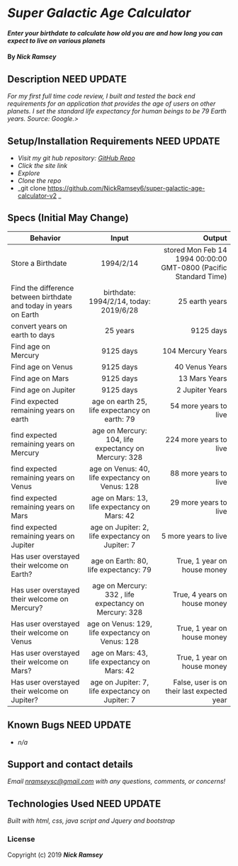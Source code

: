 # _Super Galactic Age Calculator_

#### _Enter your birthdate to calculate how old you are and how long you can expect to live on various planets_

#### By _**Nick Ramsey**_

## Description NEED UPDATE

_For my first full time code review, I built and tested the back end requirements for an application that provides the age of users on other planets. I set the standard life expectancy for human beings to be 79 Earth years. Source: Google.>_

## Setup/Installation Requirements NEED UPDATE

* _Visit my git hub repository: <a href="https://github.com/NickRamsey6/super-galactic-age-calculator-v2">GitHub Repo</a>_
* _Click the site link_
* _Explore_
* _Clone the repo_
* _git clone https://github.com/NickRamsey6/super-galactic-age-calculator-v2 _


## Specs (Initial May Change)

| Behavior | Input | Output |
| ------------- |:-------------:| -----:|
| Store a Birthdate | 1994/2/14 | stored Mon Feb 14 1994 00:00:00 GMT-0800 (Pacific Standard Time) |
| Find the difference between birthdate and today in years on Earth | birthdate: 1994/2/14, today: 2019/6/28 | 25 earth years |
| convert years on earth to days | 25 years | 9125 days |
| Find age on Mercury | 9125 days | 104 Mercury Years |
| Find age on Venus | 9125 days | 40 Venus Years |
| Find age on Mars | 9125 days | 13 Mars Years |
| Find age on Jupiter | 9125 days | 2 Jupiter Years |
| Find expected remaining years on earth | age on earth 25, life expectancy on earth: 79 | 54 more years to live |
| find expected remaining years on Mercury | age on Mercury: 104, life expectancy on Mercury: 328| 224 more years to live |
| find expected remaining years on Venus | age on Venus: 40, life expectancy on Venus: 128 | 88 more years to live |
| find expected remaining years on Mars | age on Mars: 13, life expectancy on Mars: 42 | 29 more years to live |
| find expected remaining years on Jupiter | age on Jupiter: 2, life expectancy on Jupiter: 7| 5 more years to live |
| Has user overstayed their welcome on Earth? | age on Earth: 80, life expectancy: 79 | True, 1 year on house money |
| Has user overstayed their welcome on Mercury? | age on Mercury: 332 , life expectancy on Mercury: 328| True, 4 years on house money |
| Has user overstayed their welcome on Venus | age on Venus: 129, life expectancy on Venus: 128 | True, 1 year on house money |
| Has user overstayed their welcome on Mars? | age on Mars: 43, life expectancy on Mars: 42 | True, 1 year on house money |
| Has user overstayed their welcome on Jupiter? | age on Jupiter: 7, life expectancy on Jupiter: 7 | False, user is on their last expected year |


## Known Bugs NEED UPDATE

* _n/a_

## Support and contact details

_Email nramseysc@gmail.com with any questions, comments, or concerns!_

## Technologies Used NEED UPDATE

_Built with html, css, java script and Jquery and bootstrap_

### License

Copyright (c) 2019 **_Nick Ramsey_**
